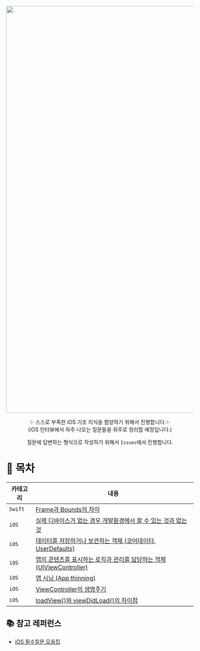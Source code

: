 <div align="center">

  <img width="1091" alt="image" src="https://user-images.githubusercontent.com/96969693/212459696-fb59c2ab-e1f7-4e4e-a496-23f2f07bd6e6.png"> <br>


✨ 스스로 부족한 iOS 기초 지식을 함양하기 위해서 진행합니다.✨ <br>
(iOS 인터뷰에서 자주 나오는 질문들을 위주로 정리할 예정입니다.) <br>

질문에 답변하는 형식으로 작성하기 위해서 `Issues`에서 진행합니다.


</div>

# 🔖 목차

<div align="center">

| 카테고리 | 내용 |
|--|------|
|`Swift`|[Frame과 Bounds의 차이](https://github.com/deslog/iOS-Interview/issues/1)|
|`iOS`| [실제 디바이스가 없는 경우 개발환경에서 할 수 있는 것과 없는 것](https://github.com/deslog/iOS-Interview/issues/2)|
|`iOS`|[데이터를 저장하거나 보관하는 객체 (코어데이터, UserDefaults)](https://github.com/deslog/iOS-Interview/issues/3)|
|`iOS`|[앱의 콘텐츠를 표시하는 로직과 관리를 담당하는 객체(UIViewController)](https://github.com/deslog/iOS-Interview/issues/4)|
|`iOS`|[앱 시닝 (App thinning)](https://github.com/deslog/iOS-Interview/issues/5)|
|`iOS`|[ViewController의 생명주기](https://github.com/deslog/iOS-Interview/issues/5)|
|`iOS`|[loadView()와 viewDidLoad()의 차이점](https://github.com/deslog/iOS-Interview/issues/7)|

</div>

## 📚 참고 레퍼런스

- [iOS 필수질문 모음집](https://github.com/JeaSungLEE/iOSInterviewquestions)
